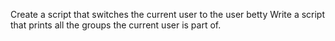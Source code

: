 Create a script that switches the current user to the user betty
Write a script that prints all the groups the current user is part of.
